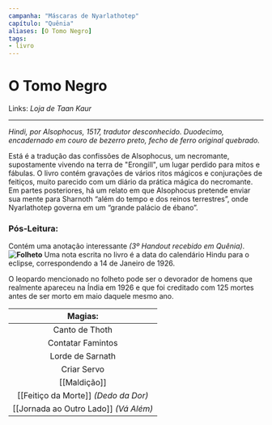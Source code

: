 ```yaml
---
campanha: "Máscaras de Nyarlathotep"
capítulo: "Quênia"
aliases: [O Tomo Negro]
tags: 
- livro
---
```


# O Tomo Negro

Links: *Loja de Taan Kaur*

---
_Hindi, por Alsophocus, 1517, tradutor desconhecido. Duodecimo, encadernado em couro de bezerro preto, fecho de ferro original quebrado._

Está é a tradução das confissões de Alsophocus, um necromante, supostamente vivendo na terra de "Erongill", um lugar perdido para mitos e fábulas. O livro contém gravações de vários ritos mágicos e conjurações de feitiços, muito parecido com um diário da prática mágica do necromante. Em partes posteriores, há um relato em que Alsophocus pretende enviar sua mente para Sharnoth “além do tempo e dos reinos terrestres”, onde Nyarlathotep governa em um “grande palácio de ébano”.

### **Pós-Leitura**: 
Contém uma anotação interessante *(3º Handout recebido em Quênia)*. 
**![Folheto](https://lh5.googleusercontent.com/Iy6cCCPnxj2JZ82vWJ9Wc6hqqUw85k7kJYGOPTByw4TMbvdOlad3hgg0zreslVc6v1_fUPiEuSE0RCQljlR4sUp60xpGzSwR3u8KOImuAh9TRy-qVTLAUSdp_PwLILwEE0vPApwjV0MU6TnaVJPnbywbKLbj65Ztt_E5oBcGqY5W2XoqmaadJmE-B9DM)**
Uma nota escrita no livro é a data do calendário Hindu para o eclipse, correspondendo a 14 de Janeiro de 1926. 

O leopardo mencionado no folheto pode ser o devorador de homens que realmente apareceu na Índia em 1926 e que foi creditado com 125 mortes antes de ser morto em maio daquele mesmo ano.

|               **Magias:**                |
|:----------------------------------------:|
|              Canto de Thoth              |
|       Contatar Famintos  |
| Lorde de Sarnath |
|          Criar Servo           |
|                 [[Maldição]]                |
|     [[Feitiço da Morte]] *(Dedo da Dor)*      |
|      [[Jornada ao Outro Lado]] *(Vá Além)*      |
